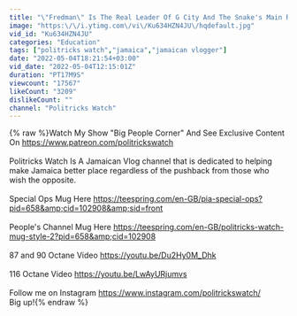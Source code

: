 ```yaml
---
title: "\"Fredman\" Is The Real Leader Of G City And The Snake's Main Rival"
image: "https:\/\/i.ytimg.com\/vi\/Ku634HZN4JU\/hqdefault.jpg"
vid_id: "Ku634HZN4JU"
categories: "Education"
tags: ["politricks watch","jamaica","jamaican vlogger"]
date: "2022-05-04T18:21:54+03:00"
vid_date: "2022-05-04T12:15:01Z"
duration: "PT17M9S"
viewcount: "17567"
likeCount: "3209"
dislikeCount: ""
channel: "Politricks Watch"
---
```

{% raw %}Watch My Show &quot;Big People Corner&quot; And See Exclusive Content On <a rel="nofollow" target="blank" href="https://www.patreon.com/politrickswatch">https://www.patreon.com/politrickswatch</a><br /><br />Politricks Watch Is A Jamaican Vlog channel that is dedicated to helping make Jamaica  better place regardless of the pushback from those who wish the opposite.<br /><br />Special Ops Mug Here <a rel="nofollow" target="blank" href="https://teespring.com/en-GB/pia-special-ops?pid=658&amp;cid=102908&amp;sid=front">https://teespring.com/en-GB/pia-special-ops?pid=658&amp;cid=102908&amp;sid=front</a><br /><br />People's Channel Mug Here <a rel="nofollow" target="blank" href="https://teespring.com/en-GB/politricks-watch-mug-style-2?pid=658&amp;cid=102908">https://teespring.com/en-GB/politricks-watch-mug-style-2?pid=658&amp;cid=102908</a><br /><br />87 and 90 Octane Video  <a rel="nofollow" target="blank" href="https://youtu.be/Du2Hy0M_Dhk">https://youtu.be/Du2Hy0M_Dhk</a><br /><br />116 Octane Video <a rel="nofollow" target="blank" href="https://youtu.be/LwAyURjumvs">https://youtu.be/LwAyURjumvs</a><br /><br />Follow me on Instagram <a rel="nofollow" target="blank" href="https://www.instagram.com/politrickswatch/">https://www.instagram.com/politrickswatch/</a><br />Big up!{% endraw %}
